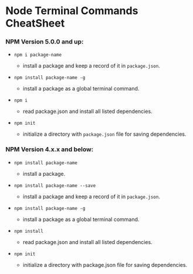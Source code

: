 # Node Terminal Commands CheatSheet

### NPM Version 5.0.0 and up:

- `npm i package-name`

  - install a package and keep a record of it in `package.json`.

- `npm install package-name -g`

  - install a package as a global terminal command.

- `npm i`

  - read package.json and install all listed dependencies.

- `npm init`

  - initialize a directory with `package.json` file for saving dependencies.

### NPM Version 4.x.x and below:

- `npm install package-name`

  - install a package.

- `npm install package-name --save`

  - install a package and keep a record of it in `package.json`.

- `npm install package-name -g`

  - install a package as a global terminal command.

- `npm install`

  - read package.json and install all listed dependencies.

- `npm init`

  - initialize a directory with package.json file for saving dependencies.
